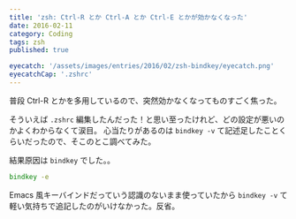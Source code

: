 ```yaml
---
title: 'zsh: Ctrl-R とか Ctrl-A とか Ctrl-E とかが効かなくなった'
date: 2016-02-11
category: Coding
tags: zsh
published: true

eyecatch: '/assets/images/entries/2016/02/zsh-bindkey/eyecatch.png'
eyecatchCap: '.zshrc'
---
```


普段 Ctrl-R とかを多用しているので、突然効かなくなってものすごく焦った。

そういえば `.zshrc` 編集したんだった！と思い至ったけれど、どの設定が悪いのかよくわからなくて涙目。
心当たりがあるのは `bindkey -v` て記述足したことくらいだったので、そこのとこ調べてみた。

結果原因は `bindkey` でした。。

```zsh
bindkey -e
```

Emacs 風キーバインドだっていう認識のないまま使っていたから `bindkey -v` て軽い気持ちで追記したのがいけなかった。反省。
